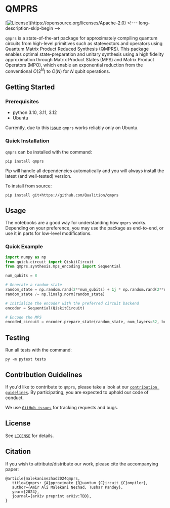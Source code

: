# QMPRS

<!-- [![PyPI version](https://img.shields.io/pypi/v/qmprs)](//pypi.org/project/qmprs) -->
[![License](https://img.shields.io/github/license/Qualition/qmprs.svg?)](https://opensource.org/licenses/Apache-2.0) <!--- long-description-skip-begin -->
<!-- [![Tests](https://github.com/Qualition/qmprs/actions/workflows/tests.yml/badge.svg)](https://github.com/qualition/qmprs/actions/workflows/tests.yml)
[![codecov](https://codecov.io/github/Qualition/qmprs/branch/main/graph/badge.svg?token=IHWJZG8VJT)](https://codecov.io/github/Qualition/qmprs) -->
<!-- [![Codacy Badge](https://app.codacy.com/project/badge/Grade/e287a2eed9e24d5e9d4a3ffe911ce6a5)](https://app.codacy.com?utm_source=gh&utm_medium=referral&utm_content=&utm_campaign=Badge_grade)
[![Ruff](https://img.shields.io/endpoint?url=https://raw.githubusercontent.com/astral-sh/ruff/main/assets/badge/v2.json)](https://github.com/astral-sh/ruff) -->


`qmprs` is a state-of-the-art package for approximately compiling quantum circuits from high-level primitives such as statevectors and operators using Quantum Matrix Product Reduced Synthesis (QMPRS). This package enables optimal state-preparation and unitary synthesis using a high fidelity approximation through Matrix Product States (MPS) and Matrix Product Operators (MPO), which enable an exponential reduction from the conventional $O(2^N)$ to $O(N)$ for $N$ qubit operations.

## Getting Started

### Prerequisites

- python 3.10, 3.11, 3.12
- Ubuntu

Currently, due to this [issue](https://github.com/Qualition/quick/issues/11) `qmprs` works reliably only on Ubuntu.

### Quick Installation

`qmprs` can be installed with the command:

```
pip install qmprs
```

Pip will handle all dependencies automatically and you will always install the latest (and well-tested) version.

To install from source:

```
pip install git+https://github.com/Qualition/qmprs
```

## Usage

The notebooks are a good way for understanding how `qmprs` works. Depending on your preference, you may use the package as end-to-end, or use it in parts for low-level modifications.

### Quick Example

```py
import numpy as np
from quick.circuit import QiskitCircuit
from qmprs.synthesis.mps_encoding import Sequential

num_qubits = 8

# Generate a random state
random_state = np.random.rand(2**num_qubits) + 1j * np.random.rand(2**num_qubits)
random_state /= np.linalg.norm(random_state)

# Initialize the encoder with the preferred circuit backend
encoder = Sequential(QiskitCircuit)

# Encode the MPS
encoded_circuit = encoder.prepare_state(random_state, num_layers=32, bond_dimension=8)
```

## Testing

Run all tests with the command:

```
py -m pytest tests
```

## Contribution Guidelines

If you'd like to contribute to `qmprs`, please take a look at our [`contribution guidelines`](). By participating, you are expected to uphold our code of conduct.

We use [`GitHub issues`](https://github.com/Qualition/QMPRS/issues) for tracking requests and bugs.

## License

See [`LICENSE`](LICENSE) for details.

## Citation

If you wish to attribute/distribute our work, please cite the accompanying paper:
```
@article{malekaninezhad2024qmprs,
   title={qmprs: {A}pproximate {Q}uantum {C}ircuit {C}ompiler},
   author={Amir Ali Malekani Nezhad, Tushar Pandey},
   year={2024},
   journal={arXiv preprint arXiv:TBD},
}
```